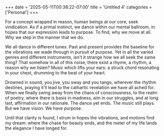 +++
date = '2025-05-11T00:38:22-07:00'
title = 'Untitled 4'
categories = ['Personal']
+++

For a concept wrapped in reason, human beings at our core, seek vindication. As if a primal instinct, we dance within our mental ballroom, in hopes that our expression leads to purpose. To find, why we move at all. Why we step in the manner that we do. 

We all dance in different tunes. Past and present provides the baseline for the vibrations we wade through in pursuit of purpose. Yet in all the varied genres and different instruments, isn't it strange how we all seek the same thing? That somehow in all of this noise, there exist a rhyme, a rhythm, a reason why we listen? Music which lifts your ears: a struck chord resonating in your chest, drumming to the beat of your heart. 

Drowned in sound, you jive, you sway and you tango, wherever the rhythm destines, praying it'll lead to the cathartic revelation we have all ached for. When we finally swing away from the chaos of consciousness, to the realm of poetry, where there is basis in madness, aim in our struggles, and at long last, affirmation in our rationale. The dance yet ends. The music still plays. But we have vision. We have purpose. 

Until that clarity is found, I strum in hopes the vibrations, and motions find my dream: where the chase for beauty ends, and the meter of my life lands the elegance I have longed for. 